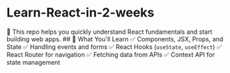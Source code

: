 # Learn-React-in-2-weeks
🚀 This repo helps you quickly understand React fundamentals and start building web apps.    ## 📌 What You'll Learn   ✅ Components, JSX, Props, and State   ✅ Handling events and forms   ✅ React Hooks (`useState`, `useEffect`)   ✅ React Router for navigation   ✅ Fetching data from APIs   ✅ Context API for state management
